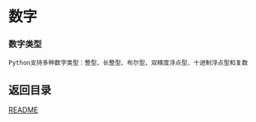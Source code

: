 数字
============================

### 数字类型

    Python支持多种数字类型：整型、长整型、布尔型、双精度浮点型、十进制浮点型和复数


## 返回目录
[README](README.md)